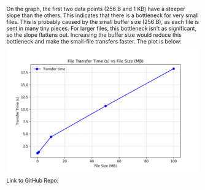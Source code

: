 On the graph, the first two data points (256 B and 1 KB) have a steeper slope than the others. This indicates that there is a bottleneck for very small files. This is probably caused by the small buffer size (256 B), as each file is sent in many tiny pieces. 
For larger files, this bottleneck isn't as significant, so the slope flattens out. Increasing the buffer size would reduce this bottleneck and make the small-file transfers faster. The plot is below:

![File Transfer Times](transfer_times_plot.png)

Link to GitHub Repo: 
